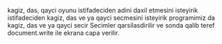 kagiz, das, qayci oyunu
istifadeciden adini daxil etmesini isteyirik
istifadeciden kagiz, das ve ya qayci secmesini isteyirik
programimiz da  kagiz, das ve ya qayci secir
Secimler qarsilasdirilir ve sonda qalib teref document.write ile ekrana capa verilir.

